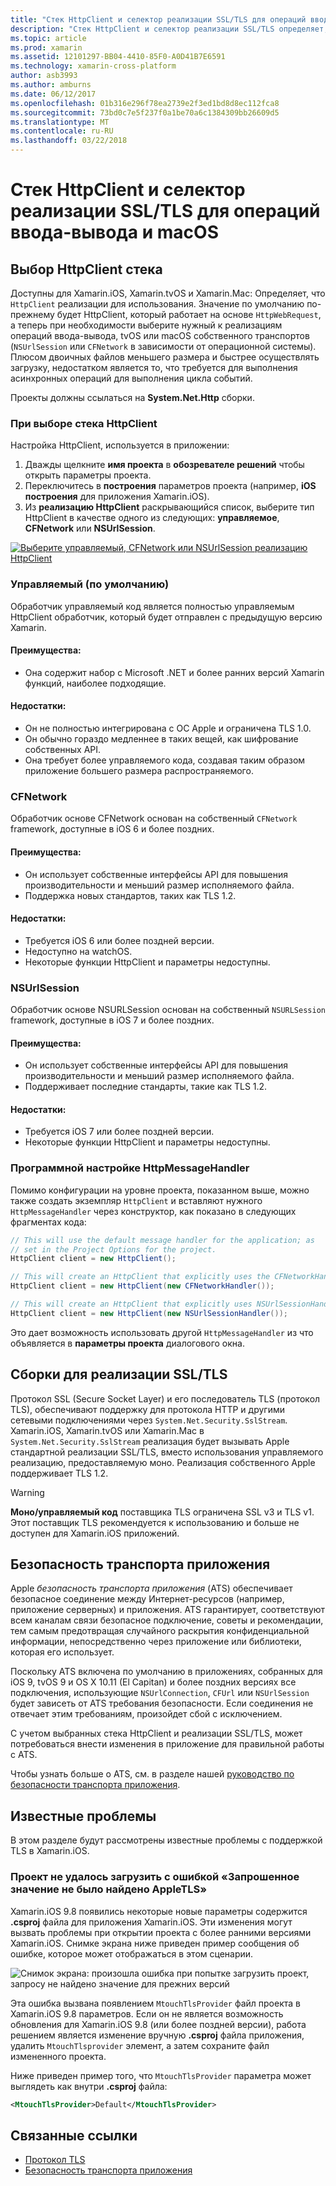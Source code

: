 ```yaml
---
title: "Стек HttpClient и селектор реализации SSL/TLS для операций ввода-вывода и macOS"
description: "Стек HttpClient и селектор реализации SSL/TLS определяет, будет использоваться приложением Xamarin iOS, tvOS или macOS реализацию класса HttpClient и SSL/TLS."
ms.topic: article
ms.prod: xamarin
ms.assetid: 12101297-BB04-4410-85F0-A0D41B7E6591
ms.technology: xamarin-cross-platform
author: asb3993
ms.author: amburns
ms.date: 06/12/2017
ms.openlocfilehash: 01b316e296f78ea2739e2f3ed1bd8d8ec112fca8
ms.sourcegitcommit: 73bd0c7e5f237f0a1be70a6c1384309bb26609d5
ms.translationtype: MT
ms.contentlocale: ru-RU
ms.lasthandoff: 03/22/2018
---
```

# <a name="httpclient-stack-and-ssltls-implementation-selector-for-iosmacos"></a>Стек HttpClient и селектор реализации SSL/TLS для операций ввода-вывода и macOS

## <a name="httpclient-stack-selector"></a>Выбор HttpClient стека

Доступны для Xamarin.iOS, Xamarin.tvOS и Xamarin.Mac: Определяет, что `HttpClient` реализации для использования. Значение по умолчанию по-прежнему будет HttpClient, который работает на основе `HttpWebRequest`, а теперь при необходимости выберите нужный к реализациям операций ввода-вывода, tvOS или macOS собственного транспортов (`NSUrlSession` или `CFNetwork` в зависимости от операционной системы). Плюсом двоичных файлов меньшего размера и быстрее осуществлять загрузку, недостатком является то, что требуется для выполнения асинхронных операций для выполнения цикла событий.

Проекты должны ссылаться на **System.Net.Http** сборки.

<a name="Selecting-a-HttpClient-Stack" />

### <a name="selecting-a-httpclient-stack"></a>При выборе стека HttpClient

Настройка HttpClient, используется в приложении:

1. Дважды щелкните **имя проекта** в **обозревателе решений** чтобы открыть параметры проекта.
2. Переключитесь в **построения** параметров проекта (например, **iOS построения** для приложения Xamarin.iOS).
3. Из **реализацию HttpClient** раскрывающийся список, выберите тип HttpClient в качестве одного из следующих: **управляемое**, **CFNetwork** или **NSUrlSession**.

[![Выберите управляемый, CFNetwork или NSUrlSession реализацию HttpClient](http-stack-images/http-xs-sml.png)](http-stack-images/http-xs.png#lightbox)

<a name="Managed" />

### <a name="managed-default"></a>Управляемый (по умолчанию)

Обработчик управляемый код является полностью управляемым HttpClient обработчик, который будет отправлен с предыдущую версию Xamarin.

#### <a name="pros"></a>Преимущества:

 - Она содержит набор с Microsoft .NET и более ранних версий Xamarin функций, наиболее подходящие.

#### <a name="cons"></a>Недостатки:

 - Он не полностью интегрирована с ОС Apple и ограничена TLS 1.0.
 - Он обычно гораздо медленнее в таких вещей, как шифрование собственных API.
 - Она требует более управляемого кода, создавая таким образом приложение большего размера распространяемого.

<a name="CFNetwork" />

### <a name="cfnetwork"></a>CFNetwork

Обработчик основе CFNetwork основан на собственный `CFNetwork` framework, доступные в iOS 6 и более поздних.

#### <a name="pros"></a>Преимущества:

 - Он использует собственные интерфейсы API для повышения производительности и меньший размер исполняемого файла.
 - Поддержка новых стандартов, таких как TLS 1.2.

#### <a name="cons"></a>Недостатки:

 - Требуется iOS 6 или более поздней версии.
 - Недоступно на watchOS.
 - Некоторые функции HttpClient и параметры недоступны.

<a name="NSUrlSession" />

### <a name="nsurlsession"></a>NSUrlSession

Обработчик основе NSURLSession основан на собственный `NSURLSession` framework, доступные в iOS 7 и более поздних.

#### <a name="pros"></a>Преимущества:

 - Он использует собственные интерфейсы API для повышения производительности и меньший размер исполняемого файла.
 - Поддерживает последние стандарты, такие как TLS 1.2.

#### <a name="cons"></a>Недостатки:

 - Требуется iOS 7 или более поздней версии.
 - Некоторые функции HttpClient и параметры недоступны.

### <a name="programmatically-setting-the-httpmessagehandler"></a>Программной настройке HttpMessageHandler

Помимо конфигурации на уровне проекта, показанном выше, можно также создать экземпляр `HttpClient` и вставляют нужного `HttpMessageHandler` через конструктор, как показано в следующих фрагментах кода:

```csharp
// This will use the default message handler for the application; as
// set in the Project Options for the project.
HttpClient client = new HttpClient();

// This will create an HttpClient that explicitly uses the CFNetworkHandler
HttpClient client = new HttpClient(new CFNetworkHandler());

// This will create an HttpClient that explicitly uses NSUrlSessionHandler
HttpClient client = new HttpClient(new NSUrlSessionHandler());
```

Это дает возможность использовать другой `HttpMessageHandler` из что объявляется в **параметры проекта** диалогового окна.

<a name="New-SSL-TLS-implementation-build-option" />
<a name="Selecting-a-SSL-TLS-implementation" />
<a name="Apple-TLS" />

## <a name="ssltls-implementation-build"></a>Сборки для реализации SSL/TLS

Протокол SSL (Secure Socket Layer) и его последователь TLS (протокол TLS), обеспечивают поддержку для протокола HTTP и другими сетевыми подключениями через `System.Net.Security.SslStream`. Xamarin.iOS, Xamarin.tvOS или Xamarin.Mac в `System.Net.Security.SslStream` реализация будет вызывать Apple стандартной реализации SSL/TLS, вместо использования управляемого реализацию, предоставляемую моно. Реализация собственного Apple поддерживает TLS 1.2.

<a name="Mono" />

> [!WARNING]
> **Моно/управляемый код** поставщика TLS ограничена SSL v3 и TLS v1. Этот поставщик TLS рекомендуется к использованию и больше не доступен для Xamarin.iOS приложений. 

<a name="App-Transport-Security" />

## <a name="app-transport-security"></a>Безопасность транспорта приложения

Apple _безопасность транспорта приложения_ (ATS) обеспечивает безопасное соединение между Интернет-ресурсов (например, приложение серверных) и приложения. ATS гарантирует, соответствуют всем каналам связи безопасное подключение, советы и рекомендации, тем самым предотвращая случайного раскрытия конфиденциальной информации, непосредственно через приложение или библиотеки, которая его использует.

Поскольку ATS включена по умолчанию в приложениях, собранных для iOS 9, tvOS 9 и OS X 10.11 (El Capitan) и более поздних версиях все подключения, использующие `NSUrlConnection`, `CFUrl` или `NSUrlSession` будет зависеть от ATS требования безопасности. Если соединения не отвечает этим требованиям, произойдет сбой с исключением.

С учетом выбранных стека HttpClient и реализации SSL/TLS, может потребоваться внести изменения в приложение для правильной работы с ATS.

Чтобы узнать больше о ATS, см. в разделе нашей [руководство по безопасности транспорта приложения](~/ios/app-fundamentals/ats.md).

## <a name="known-issues"></a>Известные проблемы

В этом разделе будут рассмотрены известные проблемы с поддержкой TLS в Xamarin.iOS.

### <a name="project-failed-to-load-with-error-requested-value-appletls-wasnt-found"></a>Проект не удалось загрузить с ошибкой «Запрошенное значение не было найдено AppleTLS»

Xamarin.iOS 9.8 появились некоторые новые параметры содержится **.csproj** файла для приложения Xamarin.iOS. Эти изменения могут вызвать проблемы при открытии проекта с более ранними версиями Xamarin.iOS. Снимке экрана ниже приведен пример сообщения об ошибке, которое может отображаться в этом сценарии.

![Снимок экрана: произошла ошибка при попытке загрузить проект, запросу не найдено значение для прежних версий](http-stack-images/tlserror-xs.png)

Эта ошибка вызвана появлением `MtouchTlsProvider` файл проекта в Xamarin.iOS 9.8 параметров. Если он не является возможность обновления для Xamarin.iOS 9.8 (или более поздней версии), работа решением является изменение вручную **.csproj** файла приложения, удалить `MtouchTlsprovider` элемент, а затем сохраните файл измененного проекта.

Ниже приведен пример того, что `MtouchTlsProvider` параметра может выглядеть как внутри **.csproj** файла:

```xml
<MtouchTlsProvider>Default</MtouchTlsProvider>
```

## <a name="related-links"></a>Связанные ссылки

- [Протокол TLS](~/cross-platform/app-fundamentals/transport-layer-security.md)
- [Безопасность транспорта приложения](~/ios/app-fundamentals/ats.md)

